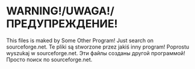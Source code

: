 # WARNING!/UWAGA!/ПРЕДУПРЕЖДЕНИЕ!
This files is maked by Some Other Program!
Just search on sourceforge.net.
Te pliki są stworzone przez jakiś inny program!
Poprostu wyszukaj w sourceforge.net.
Эти файлы созданы другой программой!
Просто поиск по sourceforge.net.
